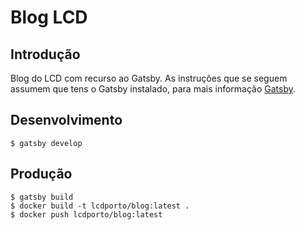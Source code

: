 #  Blog LCD

## Introdução

Blog do LCD com recurso ao Gatsby. As instruções que se seguem assumem que tens o Gatsby instalado, para mais informação [Gatsby](https://www.gatsbyjs.org/ "Gatsby").

## Desenvolvimento

``` shell
$ gatsby develop
```

## Produção

``` shell
$ gatsby build
$ docker build -t lcdporto/blog:latest .
$ docker push lcdporto/blog:latest
```
